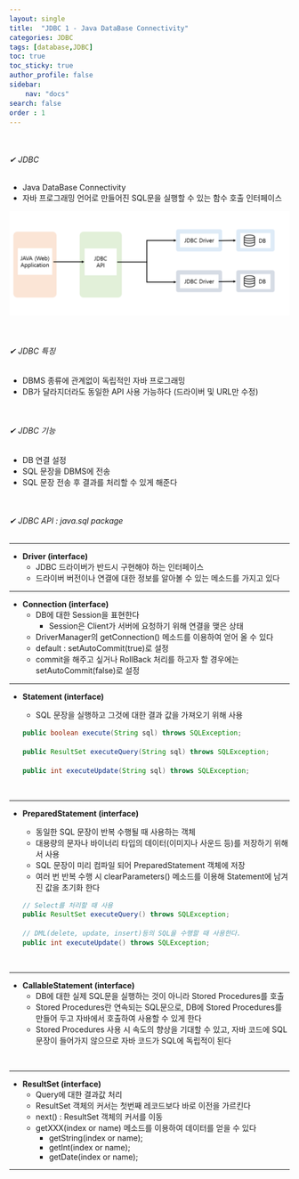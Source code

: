 ```yaml
---
layout: single
title:  "JDBC 1 - Java DataBase Connectivity"
categories: JDBC
tags: [database,JDBC]
toc: true
toc_sticky: true
author_profile: false
sidebar:
    nav: "docs"
search: false
order : 1
---
```


<br>

###### ✔ JDBC

- Java DataBase Connectivity
- 자바 프로그래밍 언어로 만들어진 SQL문을 실행할 수 있는 함수 호출 인터페이스

![image-20220331201549508](../../../images/db/2022-03-31-jdbc/image-20220331201549508.png)

<br>

###### ✔ JDBC 특징

- DBMS 종류에 관계없이 독립적인 자바 프로그래밍
- DB가 달라지더라도 동일한 API 사용 가능하다 (드라이버 및 URL만 수정)

<br>

###### ✔ JDBC 기능

- DB 연결 설정
- SQL 문장을 DBMS에 전송
- SQL 문장 전송 후 결과를 처리할 수 있게 해준다

<br>

###### ✔ JDBC API : java.sql package

----------------

- **Driver (interface)**
  - JDBC 드라이버가 반드시 구현해야 하는 인터페이스
  - 드라이버 버전이나 연결에 대한 정보를 알아볼 수 있는 메소드를 가지고 있다

-----------------

- **Connection (interface)**
  - DB에 대한 Session을 표현한다
    - Session은 Client가 서버에 요청하기 위해 연결을 맺은 상태
  - DriverManager의 getConnection() 메소드를 이용하여 얻어 올 수 있다
  - default :  setAutoCommit(true)로 설정
  - commit을 해주고 싶거나 RollBack 처리를 하고자 할 경우에는 setAutoCommit(false)로 설정

----------------------------

- **Statement (interface)**

  - SQL 문장을 실행하고 그것에 대한 결과 값을 가져오기 위해 사용

  ``` java
  public boolean execute(String sql) throws SQLException;
  
  public ResultSet executeQuery(String sql) throws SQLException;
  
  public int executeUpdate(String sql) throws SQLException;
  ```

<br>

-------------------------

- **PreparedStatement (interface)**

  - 동일한 SQL 문장이 반복 수행될 때 사용하는 객체
  - 대용량의 문자나 바이너리 타입의 데이터(이미지나 사운드 등)를 저장하기 위해서 사용
  - SQL 문장이 미리 컴파일 되어 PreparedStatement 객체에 저장
  - 여러 번 반복 수행 시 clearParameters() 메소드를 이용해 Statement에 남겨진 값을 초기화 한다

  ``` java
  // Select를 처리할 때 사용
  public ResultSet executeQuery() throws SQLException;
  
  // DML(delete, update, insert)등의 SQL을 수행할 때 사용한다.
  public int executeUpdate() throws SQLException;
  ```

<br>

-------------------

- **CallableStatement (interface)**
  - DB에 대한 실제 SQL문을 실행하는 것이 아니라 Stored Procedures를 호출
  - Stored Procedures란 연속되는 SQL문으로, DB에 Stored Procedures를 만들어 두고 자바에서 호출하여 사용할 수 있게 한다
  - Stored Procedures 사용 시 속도의 향상을 기대할 수 있고, 자바 코드에 SQL문장이 들어가지 않으므로 자바 코드가 SQL에 독립적이 된다

<br>

-------------------------

- **ResultSet (interface)**
  - Query에 대한 결과값 처리
  - ResultSet 객체의 커서는 첫번째 레코드보다 바로 이전을 가르킨다
  - next() :  ResultSet 객체의 커서를 이동
  - getXXX(index or name) 메소드를 이용하여 데이터를 얻을 수 있다
    - getString(index or name);
    - getInt(index or name);
    - getDate(index or name);

-------------------

